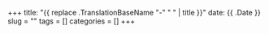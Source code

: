 +++
title: "{{ replace .TranslationBaseName "-" " " | title }}"
date: {{ .Date }}
slug = ""
tags = []
categories = []
+++
